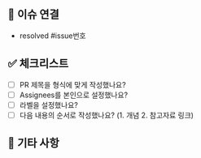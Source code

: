 ## 🔗 이슈 연결

<!-- ex. resolved #24 -->

- resolved #issue번호

## ✅ 체크리스트

<!-- 해당 사항들을 잘 지켰다면 괄호안에 공백을 지우고 X를 입력해주세요 (ex. [X]) -->

- [ ] PR 제목을 형식에 맞게 작성했나요? <!-- [라벨 이름] 본인 이름 -->
- [ ] Assignees를 본인으로 설정했나요?
- [ ] 라벨을 설정했나요?
- [ ] 다음 내용의 순서로 작성했나요? (1. 개념 2. 참고자료 링크)

## 🙌 기타 사항

<!-- 학습을 하면서 의문이 있는 내용이나 전달하고 싶은 말이 있다면 맘껏 작성해주세요! -->
